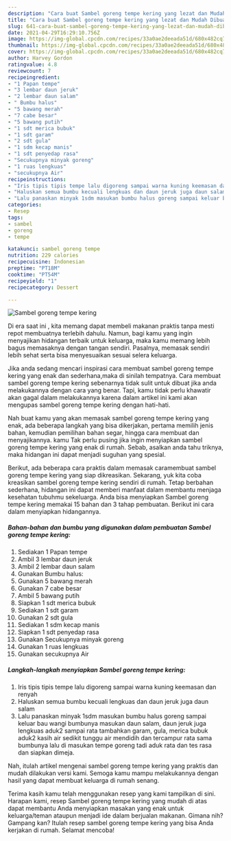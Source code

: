 ```yaml
---
description: "Cara buat Sambel goreng tempe kering yang lezat dan Mudah Dibuat"
title: "Cara buat Sambel goreng tempe kering yang lezat dan Mudah Dibuat"
slug: 641-cara-buat-sambel-goreng-tempe-kering-yang-lezat-dan-mudah-dibuat
date: 2021-04-29T16:29:10.756Z
image: https://img-global.cpcdn.com/recipes/33a0ae2deeada51d/680x482cq70/sambel-goreng-tempe-kering-foto-resep-utama.jpg
thumbnail: https://img-global.cpcdn.com/recipes/33a0ae2deeada51d/680x482cq70/sambel-goreng-tempe-kering-foto-resep-utama.jpg
cover: https://img-global.cpcdn.com/recipes/33a0ae2deeada51d/680x482cq70/sambel-goreng-tempe-kering-foto-resep-utama.jpg
author: Harvey Gordon
ratingvalue: 4.8
reviewcount: 7
recipeingredient:
- "1 Papan tempe"
- "3 lembar daun jeruk"
- "2 lembar daun salam"
- " Bumbu halus"
- "5 bawang merah"
- "7 cabe besar"
- "5 bawang putih"
- "1 sdt merica bubuk"
- "1 sdt garam"
- "2 sdt gula"
- "1 sdm kecap manis"
- "1 sdt penyedap rasa"
- "Secukupnya minyak goreng"
- "1 ruas lengkuas"
- "secukupnya Air"
recipeinstructions:
- "Iris tipis tipis tempe lalu digoreng sampai warna kuning keemasan dan renyah"
- "Haluskan semua bumbu kecuali lengkuas dan daun jeruk juga daun salam"
- "Lalu panaskan minyak 1sdm masukan bumbu halus goreng sampai keluar bau wangi bumbunya masukan daun salam, daun jeruk juga lengkuas aduk2 sampai rata tambahkan garam, gula, merica bubuk aduk2 kasih air sedikit tunggu air mendidih dan tercampur rata sama bumbunya lalu di masukan tempe goreng tadi aduk rata dan tes rasa dan siapkan dimeja."
categories:
- Resep
tags:
- sambel
- goreng
- tempe

katakunci: sambel goreng tempe 
nutrition: 229 calories
recipecuisine: Indonesian
preptime: "PT18M"
cooktime: "PT54M"
recipeyield: "1"
recipecategory: Dessert

---
```



![Sambel goreng tempe kering](https://img-global.cpcdn.com/recipes/33a0ae2deeada51d/680x482cq70/sambel-goreng-tempe-kering-foto-resep-utama.jpg)

Di era  saat ini , kita memang dapat membeli makanan praktis tanpa mesti repot membuatnya terlebih dahulu. Namun, bagi kamu yang ingin menyajikan hidangan terbaik untuk keluarga, maka kamu memang lebih bagus memasaknya dengan tangan sendiri. Pasalnya, memasak sendiri lebih sehat serta bisa menyesuaikan sesuai selera keluarga.

Jika anda sedang mencari inspirasi cara membuat sambel goreng tempe kering yang enak dan sederhana,maka di sinilah tempatnya. Cara membuat sambel goreng tempe kering  sebenarnya tidak sulit untuk dibuat jika anda melakukannya dengan cara yang benar. Tapi, kamu tidak perlu khawatir akan gagal dalam melakukannya 
karena dalam artikel ini kami akan mengupas sambel goreng tempe kering dengan hati-hati.  



Nah buat kamu yang akan memasak sambel goreng tempe kering yang enak, ada beberapa langkah yang bisa dikerjakan, pertama memilih jenis bahan, kemudian pemilihan bahan segar, hingga cara membuat dan menyajikannya. kamu Tak perlu pusing jika ingin menyiapkan sambel goreng tempe kering yang enak di rumah. Sebab, asalkan anda  tahu triknya, maka hidangan ini dapat menjadi suguhan yang spesial.

Berikut, ada beberapa cara praktis  dalam memasak caramembuat sambel goreng tempe kering yang siap dikreasikan. Sekarang, yuk kita coba kreasikan sambel goreng tempe kering sendiri di rumah. Tetap berbahan sederhana, hidangan ini dapat memberi manfaat dalam membantu menjaga kesehatan tubuhmu sekeluarga. Anda bisa menyiapkan Sambel goreng tempe kering memakai 15 bahan dan 3 tahap pembuatan. Berikut ini cara dalam menyiapkan hidangannya.

<!--inarticleads1-->

##### Bahan-bahan dan bumbu yang digunakan dalam pembuatan Sambel goreng tempe kering:

1. Sediakan 1 Papan tempe
1. Ambil 3 lembar daun jeruk
1. Ambil 2 lembar daun salam
1. Gunakan  Bumbu halus:
1. Gunakan 5 bawang merah
1. Gunakan 7 cabe besar
1. Ambil 5 bawang putih
1. Siapkan 1 sdt merica bubuk
1. Sediakan 1 sdt garam
1. Gunakan 2 sdt gula
1. Sediakan 1 sdm kecap manis
1. Siapkan 1 sdt penyedap rasa
1. Gunakan Secukupnya minyak goreng
1. Gunakan 1 ruas lengkuas
1. Gunakan secukupnya Air




<!--inarticleads2-->

##### Langkah-langkah menyiapkan Sambel goreng tempe kering:

1. Iris tipis tipis tempe lalu digoreng sampai warna kuning keemasan dan renyah
1. Haluskan semua bumbu kecuali lengkuas dan daun jeruk juga daun salam
1. Lalu panaskan minyak 1sdm masukan bumbu halus goreng sampai keluar bau wangi bumbunya masukan daun salam, daun jeruk juga lengkuas aduk2 sampai rata tambahkan garam, gula, merica bubuk aduk2 kasih air sedikit tunggu air mendidih dan tercampur rata sama bumbunya lalu di masukan tempe goreng tadi aduk rata dan tes rasa dan siapkan dimeja.




Nah, itulah artikel mengenai  sambel goreng tempe kering  yang praktis dan mudah dilakukan versi kami. Semoga kamu mampu melakukannya dengan hasil yang dapat membuat keluarga di rumah senang. 

Terima kasih kamu telah menggunakan resep yang kami tampilkan di sini. Harapan kami, resep  Sambel goreng tempe kering yang mudah di atas dapat membantu Anda menyiapkan masakan yang enak untuk keluarga/teman ataupun menjadi ide dalam berjualan makanan. Gimana nih? Gampang kan? Itulah resep sambel goreng tempe kering yang bisa Anda kerjakan di rumah. Selamat mencoba!


